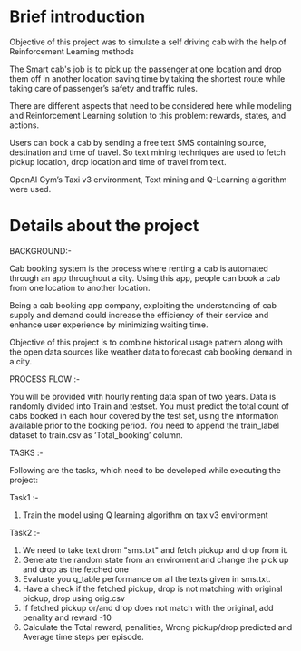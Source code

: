 # Brief introduction

Objective of this project was to simulate a self driving cab with the help of Reinforcement Learning methods

The Smart cab's job is to pick up the passenger at one location and drop them off in another location saving time by taking the shortest route while taking care of passenger’s safety and traffic rules.

There are different aspects that need to be considered here while modeling and Reinforcement Learning solution to this problem: rewards, states, and actions.

Users can book a cab by sending a free text SMS containing source, destination and time of travel. So text mining techniques are used to fetch pickup location, drop location and time of travel from text.

OpenAI Gym’s Taxi v3 environment, Text mining and Q-Learning algorithm were used.

# Details about the project

BACKGROUND:-

Cab booking system is the process where renting a cab is automated through an app throughout a city. Using this app, people can book a cab from one location to another location.

Being a cab booking app company, exploiting the understanding of cab supply and demand could increase the efficiency of their service and enhance user experience by minimizing waiting time.

Objective of this project is to combine historical usage pattern along with the open data sources like weather data to forecast cab booking demand in a city.

PROCESS FLOW :-

You will be provided with hourly renting data span of two years. Data is randomly divided into Train and  testset.
You must predict the total count of cabs booked in each hour covered by the test set, using the information available prior to the booking period.
You need to append the train_label dataset to train.csv as ‘Total_booking’ column.

TASKS :-

Following are the tasks, which need to be developed while executing the project:

Task1 :-

1) Train the model using Q learning algorithm on tax v3 environment

Task2 :-

1) We need to take text drom "sms.txt" and fetch pickup and drop from it.
2) Generate the random state from an enviroment and change the pick up and drop as the fetched one
3) Evaluate you q_table performance on all the texts given in sms.txt.
4) Have a check if the fetched pickup, drop is not matching with original pickup, drop using orig.csv
5) If fetched pickup or/and drop does not match with the original, add penality and reward -10
6) Calculate the Total reward, penalities, Wrong pickup/drop predicted and Average time steps per episode.

